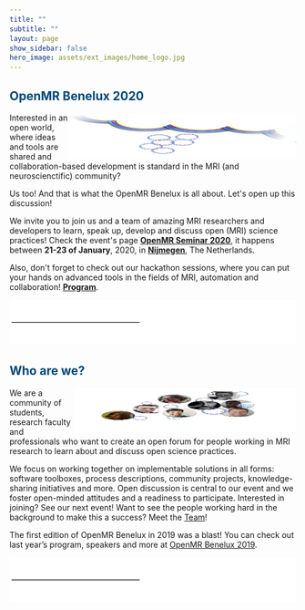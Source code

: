 ```yaml
---
title: ""
subtitle: ""
layout: page
show_sidebar: false
hero_image: assets/ext_images/home_logo.jpg
---
```


## <span style="color:#004777"> OpenMR Benelux 2020 </span> 

<img style="float: right;" src="assets/ext_images/side-column-openmr2020.jpg" width="400" height="80"> 


Interested in an open world, where ideas and tools are shared and collaboration-based development is standard in the MRI (and neuroscienctific) community?

Us too! And that is what the OpenMR Benelux is all about. Let's open up this discussion!<br />

We invite you to join us and a team of amazing MRI researchers and developers to learn, speak up, develop and discuss open (MRI) science practices! Check the event's page [**OpenMR Seminar 2020**](./page-openmrb-2020), it happens between **21-23 of January**, 2020, in  [**Nijmegen**](./page-location-venue.md), The Netherlands.

Also, don't forget to check out our hackathon sessions, where you can put your hands on advanced tools in the fields of MRI, automation and collaboration! [**Program**](./page-program.md).


![alt text](assets/ext_images/post_separator.png)

## <span style="color:#004777"> Who are we? </span>  

<img style="float: right;" src="assets/ext_images/side-column-team.jpg" width="390" height="80"> 

We are a community of students, research faculty and professionals who want to create an open forum for people working in MRI research to learn about and discuss open science practices.

We focus on working together on implementable solutions in all forms: software toolboxes, process descriptions, community projects, knowledge-sharing initiatives and more. Open discussion is central to our event and we foster open-minded attitudes and a readiness to participate. Interested in joining? See our next event! Want to see the people working hard in the background to make this a success? Meet the [Team](./page-team)!

The first edition of OpenMR Benelux in 2019 was a blast! You can check out last year’s program, speakers and more at [OpenMR Benelux 2019](https://openmrbenelux.github.io/openmrb2019/).

![alt text](assets/ext_images/post_separator.png)
